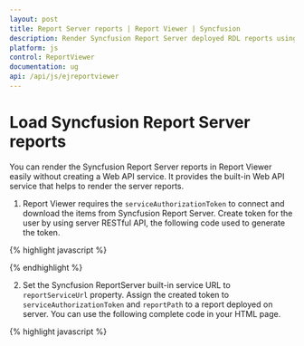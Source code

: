 ```yaml
---
layout: post
title: Report Server reports | Report Viewer | Syncfusion
description: Render Syncfusion Report Server deployed RDL reports using JavaScript Report Viewer.
platform: js
control: ReportViewer
documentation: ug
api: /api/js/ejreportviewer
---
```


# Load Syncfusion Report Server reports

You can render the Syncfusion Report Server reports in Report Viewer easily without creating a Web API service. It provides the built-in Web API service that helps to render the server reports.

1. Report Viewer requires the `serviceAuthorizationToken` to connect and download the items from Syncfusion Report Server. Create token for the user by using server RESTful API, the following code used to generate the token.

{% highlight javascript %}
    <script type="text/javascript">
            $(function () {
                var dataValue = "";
                var apiRequest = new Object();
                apiRequest.password = "demo";
                apiRequest.userid = "guest";
                $.ajax({
                    type: "POST",
                    url: "https://reportserver.syncfusion.com/api/get-user-key",
                    data: apiRequest,
                    success: function (data) {
                        dataValue = data.Token;
                        var token = JSON.parse(dataValue);
                        // Report Viewer initialization.
                    }
                });
            });
    </script>

{% endhighlight %}

2. Set the Syncfusion ReportServer built-in service URL to `reportServiceUrl` property. Assign the created token to `serviceAuthorizationToken` and `reportPath` to a report deployed on server. You can use the following complete code in your HTML page.

{% highlight javascript %}
    <script type="text/javascript">
            $(function () {
                var dataValue = "";
                var apiRequest = new Object();
                apiRequest.password = "demo";
                apiRequest.userid = "guest";
                $.ajax({
                    type: "POST",
                    url: "https://reportserver.syncfusion.com/api/get-user-key",
                    data: apiRequest,
                    success: function (data) {
                        dataValue = data.Token;
                        var token = JSON.parse(dataValue);

                        $("#viewer").ejReportViewer(
                            {
                                reportServiceUrl: "https://reportserver.syncfusion.com/ReportService/api/Viewer",
                                serviceAuthorizationToken: token["token_type"] + " " + token["access_token"],
                                reportPath: '/Sample Reports/Company Sales'
                            });
                    }
                });
            });
    </script>
{% endhighlight %}

N> You can also load the report using guid instead of report location. Set the guid of the report in reportPath as like as “reportPath: ‘91f24bf1-e537-4488-b19f-b37f77481d00’”.

3. View the HTML file in web browser and the report result shows as in the following screenshot.

![Renders company sales report from Syncfusion Report Server](Getting-Started_images/company-sales-report.png)